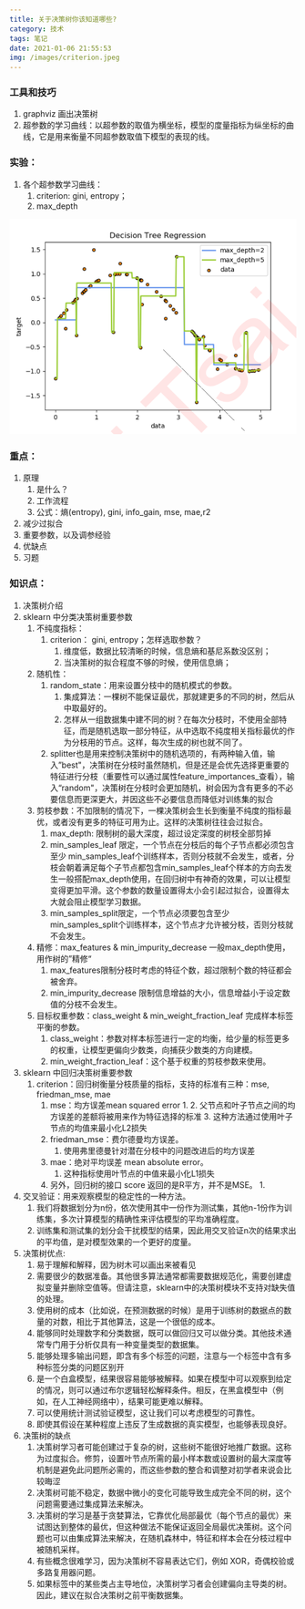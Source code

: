 ```yaml
---
title: 关于决策树你该知道哪些?
category: 技术
tags: 笔记
date: 2021-01-06 21:55:53
img: /images/criterion.jpeg
---
```


### 工具和技巧
1. graphviz 画出决策树
2. 超参数的学习曲线：以超参数的取值为横坐标，模型的度量指标为纵坐标的曲线，它是用来衡量不同超参数取值下模型的表现的线。

### 实验：
1. 各个超参数学习曲线：
    1. criterion: gini, entropy；
    2. max_depth

![](/images/decision.tree.max_depth.png)

### 重点：
1. 原理
    1. 是什么？
    2. 工作流程
    3. 公式：熵(entropy), gini, info_gain, mse, mae,r2
2. 减少过拟合
3. 重要参数，以及调参经验
4. 优缺点
5. 习题

### 知识点：
1. 决策树介绍
2. sklearn 中分类决策树重要参数
    1. 不纯度指标：
        1. criterion： gini, entropy；怎样选取参数？
            1. 维度低，数据比较清晰的时候，信息熵和基尼系数没区别；
            2. 当决策树的拟合程度不够的时候，使用信息熵；
    1. 随机性：
        1. random_state：用来设置分枝中的随机模式的参数。
            1. 集成算法：一棵树不能保证最优，那就建更多的不同的树，然后从中取最好的。
            2. 怎样从一组数据集中建不同的树？在每次分枝时，不使用全部特征，而是随机选取一部分特征，从中选取不纯度相关指标最优的作为分枝用的节点。这样，每次生成的树也就不同了。
        2. splitter也是用来控制决策树中的随机选项的，有两种输入值，输入”best"，决策树在分枝时虽然随机，但是还是会优先选择更重要的特征进行分枝（重要性可以通过属性feature_importances_查看），输入“random"，决策树在分枝时会更加随机，树会因为含有更多的不必要信息而更深更大，并因这些不必要信息而降低对训练集的拟合
    2. 剪枝参数：不加限制的情况下，一棵决策树会生长到衡量不纯度的指标最优，或者没有更多的特征可用为止。这样的决策树往往会过拟合。
        1. max_depth: 限制树的最大深度，超过设定深度的树枝全部剪掉
        2. min_samples_leaf 限定，一个节点在分枝后的每个子节点都必须包含至少 min_samples_leaf个训练样本，否则分枝就不会发生，或者，分枝会朝着满足每个子节点都包含min_samples_leaf个样本的方向去发生一般搭配max_depth使用，在回归树中有神奇的效果，可以让模型变得更加平滑。这个参数的数量设置得太小会引起过拟合，设置得太大就会阻止模型学习数据。
        3. min_samples_split限定，一个节点必须要包含至少min_samples_split个训练样本，这个节点才允许被分枝，否则分枝就不会发生。 
    3. 精修：max_features & min_impurity_decrease 一般max_depth使用，用作树的”精修“
        1. max_features限制分枝时考虑的特征个数，超过限制个数的特征都会被舍弃。
        2. min_impurity_decrease 限制信息增益的大小，信息增益小于设定数值的分枝不会发生。
    4. 目标权重参数：class_weight & min_weight_fraction_leaf 完成样本标签平衡的参数。
        1. class_weight：参数对样本标签进行一定的均衡，给少量的标签更多的权重，让模型更偏向少数类，向捕获少数类的方向建模。
        2. min_weight_fraction_leaf：这个基于权重的剪枝参数来使用。
3. sklearn 中回归决策树重要参数
    1. criterion：回归树衡量分枝质量的指标，支持的标准有三种：mse, friedman_mse, mae
        1. mse：均方误差mean squared error
            1. 
            2. 父节点和叶子节点之间的均方误差的差额将被用来作为特征选择的标准
            3. 这种方法通过使用叶子节点的均值来最小化L2损失
        2. friedman_mse：费尔德曼均方误差。
            1. 使用弗里德曼针对潜在分枝中的问题改进后的均方误差
        3. mae：绝对平均误差 mean absolute error。
            1. 这种指标使用叶节点的中值来最小化L1损失
        4. 另外，回归树的接口 score 返回的是R平方，并不是MSE。 
            1. 
4. 交叉验证：用来观察模型的稳定性的一种方法。
    1. 我们将数据划分为n份，依次使用其中一份作为测试集，其他n-1份作为训练集，多次计算模型的精确性来评估模型的平均准确程度。
    2. 训练集和测试集的划分会干扰模型的结果，因此用交叉验证n次的结果求出的平均值，是对模型效果的一个更好的度量。
5. 决策树优点:
    1. 易于理解和解释，因为树木可以画出来被看见
    2.  需要很少的数据准备。其他很多算法通常都需要数据规范化，需要创建虚拟变量并删除空值等。但请注意，sklearn中的决策树模块不支持对缺失值的处理。
    3. 使用树的成本（比如说，在预测数据的时候）是用于训练树的数据点的数量的对数，相比于其他算法，这是一个很低的成本。
    4. 能够同时处理数字和分类数据，既可以做回归又可以做分类。其他技术通常专门用于分析仅具有一种变量类型的数据集。
    5. 能够处理多输出问题，即含有多个标签的问题，注意与一个标签中含有多种标签分类的问题区别开
    6. 是一个白盒模型，结果很容易能够被解释。如果在模型中可以观察到给定的情况，则可以通过布尔逻辑轻松解释条件。相反，在黑盒模型中（例如，在人工神经网络中），结果可能更难以解释。
    7. 可以使用统计测试验证模型，这让我们可以考虑模型的可靠性。
    8. 即使其假设在某种程度上违反了生成数据的真实模型，也能够表现良好。
6. 决策树的缺点
    1. 决策树学习者可能创建过于复杂的树，这些树不能很好地推广数据。这称为过度拟合。修剪，设置叶节点所需的最小样本数或设置树的最大深度等机制是避免此问题所必需的，而这些参数的整合和调整对初学者来说会比较晦涩
    2. 决策树可能不稳定，数据中微小的变化可能导致生成完全不同的树，这个问题需要通过集成算法来解决。
    3. 决策树的学习是基于贪婪算法，它靠优化局部最优（每个节点的最优）来试图达到整体的最优，但这种做法不能保证返回全局最优决策树。这个问题也可以由集成算法来解决，在随机森林中，特征和样本会在分枝过程中被随机采样。
    4. 有些概念很难学习，因为决策树不容易表达它们，例如 XOR，奇偶校验或多路复用器问题。
    5. 如果标签中的某些类占主导地位，决策树学习者会创建偏向主导类的树。因此，建议在拟合决策树之前平衡数据集。 

